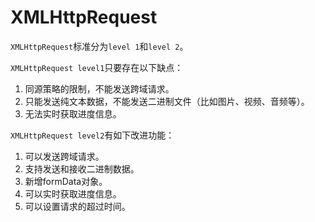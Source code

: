 # XMLHttpRequest

`XMLHttpRequest`标准分为`level 1`和`level 2`。

`XMLHttpRequest level1`只要存在以下缺点：

1. 同源策略的限制，不能发送跨域请求。
2. 只能发送纯文本数据，不能发送二进制文件（比如图片、视频、音频等）。
3. 无法实时获取进度信息。

`XMLHttpRequest level2`有如下改进功能：

1. 可以发送跨域请求。
2. 支持发送和接收二进制数据。
3. 新增formData对象。
4. 可以实时获取进度信息。
5. 可以设置请求的超过时间。
